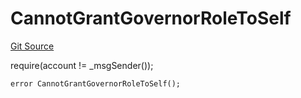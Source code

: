 # CannotGrantGovernorRoleToSelf
[Git Source](https://github.com/FloorDAO/floor-v2/blob/445b96358cc205e432e359914c1681c0f44048b0/src/contracts/authorities/AuthorityRegistry.sol)

require(account != _msgSender());


```solidity
error CannotGrantGovernorRoleToSelf();
```

